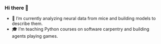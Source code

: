 ### Hi there 👋

- 🔭 I’m currently analyzing neural data from mice and building models to describe them.
- 🎓 I’m teaching Python courses on software carpentry and building agents playing games.



<!--
**FelixLundt/FelixLundt** is a ✨ _special_ ✨ repository because its `README.md` (this file) appears on your GitHub profile.

Here are some ideas to get you started:

- 🔭 I’m currently working on ...
- 🌱 I’m currently learning ...
- 👯 I’m looking to collaborate on ...
- 🤔 I’m looking for help with ...
- 💬 Ask me about ...
- 📫 How to reach me: ...
- 😄 Pronouns: ...
- ⚡ Fun fact: ...
-->


